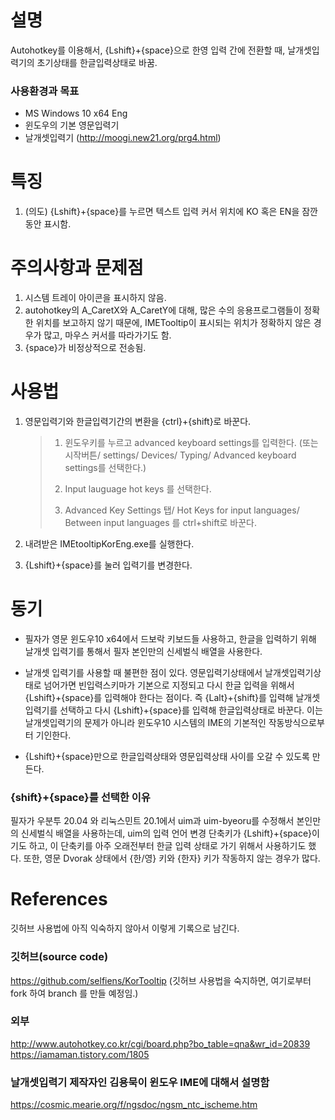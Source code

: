 # 설명

Autohotkey를 이용해서, {Lshift}+{space}으로 한영 입력 간에 전환할 때, 날개셋입력기의 초기상태를 한글입력상태로 바꿈.

### 사용환경과 목표

- MS Windows 10 x64 Eng
- 윈도우의 기본 영문입력기
- 날개셋입력기 (http://moogi.new21.org/prg4.html)



# 특징

1. (의도) {Lshift}+{space}를 누르면 텍스트 입력 커서 위치에 KO 혹은 EN을 잠깐동안 표시함.



#  주의사항과 문제점

1. 시스템 트레이 아이콘을 표시하지 않음.
2. autohotkey의 A_CaretX와 A_CaretY에 대해, 많은 수의 응용프로그램들이 정확한 위치를 보고하지 않기 때문에, IMETooltip이 표시되는 위치가 정확하지 않은 경우가 많고, 마우스 커서를 따라가기도 함.
3. {space}가 비정상적으로 전송됨.



# 사용법

1. 영문입력기와 한글입력기간의 변환을 {ctrl}+{shift}로 바꾼다.

   > 1. 윈도우키를 누르고 advanced keyboard settings를 입력한다.
   >    (또는 시작버튼/ settings/ Devices/ Typing/ Advanced keyboard settings를 선택한다.)
   >
   > 2. Input lauguage hot keys 를 선택한다.
   >
   > 3. Advanced Key Settings 탭/ Hot Keys for input languages/ Between input languages 를 ctrl+shift로 바꾼다.

2. 내려받은 IMEtooltipKorEng.exe를 실행한다.

3. {Lshift}+{space}를 눌러 입력기를 변경한다.



# 동기

- 필자가 영문 윈도우10 x64에서 드보락 키보드들 사용하고, 한글을 입력하기 위해 날개셋 입력기를 통해서 필자 본인만의 신세벌식 배열을 사용한다.

- 날개셋 입력기를 사용할 때 불편한 점이 있다. 
  영문입력기상태에서 날개셋입력기상태로 넘어가면 빈입력스키마가 기본으로 지정되고 다시 한글 입력을 위해서 {Lshift}+{space}를 입력해야 한다는 점이다. 
  즉 {Lalt}+{shift}를 입력해 날개셋입력기를 선택하고 다시 {Lshift}+{space}를 입력해 한글입력상태로 바꾼다. 
  이는 날개셋입력기의 문제가 아니라 윈도우10 시스템의 IME의 기본적인 작동방식으로부터 기인한다.
- {Lshift}+{space}만으로 한글입력상태와 영문입력상태 사이를 오갈 수 있도록 만든다.



### {shift}+{space}를 선택한 이유

필자가 우분투 20.04 와 리눅스민트 20.1에서 uim과 uim-byeoru를 수정해서 본인만의 신세벌식 배열을 사용하는데, uim의 입력 언어 변경 단축키가 {Lshift}+{space}이기도 하고,
이 단축키를 아주 오래전부터 한글 입력 상태로 가기 위해서 사용하기도 했다.
또한, 영문 Dvorak 상태에서 {한/영} 키와 {한자} 키가 작동하지 않는 경우가 많다.



# References

깃허브 사용법에 아직 익숙하지 않아서 이렇게 기록으로 남긴다.

### 깃허브(source code)

https://github.com/selfiens/KorTooltip
(깃허브 사용법을 숙지하면, 여기로부터 fork 하여 branch 를 만들 예정임.)



### 외부

http://www.autohotkey.co.kr/cgi/board.php?bo_table=qna&wr_id=20839
https://iamaman.tistory.com/1805



### 날개셋입력기 제작자인 김용묵이 윈도우 IME에 대해서 설명함

https://cosmic.mearie.org/f/ngsdoc/ngsm_ntc_ischeme.htm

